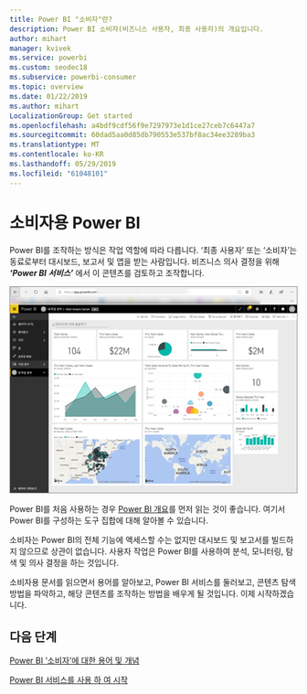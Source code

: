 ```yaml
---
title: Power BI "소비자"란?
description: Power BI 소비자(비즈니스 사용자, 최종 사용자)의 개요입니다.
author: mihart
manager: kvivek
ms.service: powerbi
ms.custom: seodec18
ms.subservice: powerbi-consumer
ms.topic: overview
ms.date: 01/22/2019
ms.author: mihart
LocalizationGroup: Get started
ms.openlocfilehash: a4bdf9cdf56f9e7297973e1d1ce27ceb7c6447a7
ms.sourcegitcommit: 60dad5aa0d85db790553e537bf8ac34ee3289ba3
ms.translationtype: MT
ms.contentlocale: ko-KR
ms.lasthandoff: 05/29/2019
ms.locfileid: "61048101"
---
```

<!-- fold this topic into existing topics -->
# <a name="power-bi-for-consumers"></a>소비자용 Power BI
Power BI를 조작하는 방식은 작업 역할에 따라 다릅니다. ‘최종 사용자’ 또는 ‘소비자’는 동료로부터 대시보드, 보고서 및 앱을 받는 사람입니다.   비즈니스 의사 결정을 위해 ***‘Power BI 서비스’*** 에서 이 콘텐츠를 검토하고 조작합니다.

![Power BI 대시보드](media/end-user-consumer/power-bi-service.png)

Power BI를 처음 사용하는 경우 [Power BI 개요](../power-bi-overview.md)를 먼저 읽는 것이 좋습니다. 여기서 Power BI를 구성하는 도구 집합에 대해 알아볼 수 있습니다.

소비자는 Power BI의 전체 기능에 액세스할 수는 없지만 대시보드 및 보고서를 빌드하지 않으므로 상관이 없습니다. 사용자 작업은 Power BI를 사용하여 분석, 모니터링, 탐색 및 의사 결정을 하는 것입니다.

소비자용 문서를 읽으면서 용어를 알아보고, Power BI 서비스를 둘러보고, 콘텐츠 탐색 방법을 파악하고, 해당 콘텐츠를 조작하는 방법을 배우게 될 것입니다.  이제 시작하겠습니다.

## <a name="next-steps"></a>다음 단계

[Power BI ‘소비자’에 대한 용어 및 개념](end-user-basic-concepts.md) 

<!-- [Get started guide for *consumers*] -->
[Power BI 서비스를 사용 하 여 시작](../service-get-started.md)

